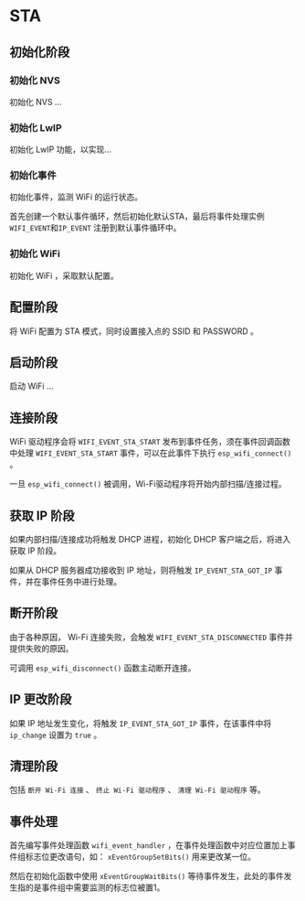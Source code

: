 # STA #

## 初始化阶段 ##

### 初始化 NVS ###

初始化 NVS ...

### 初始化 LwIP ###

初始化 LwIP 功能，以实现...

### 初始化事件 ###

初始化事件，监测 WiFi 的运行状态。

首先创建一个默认事件循环，然后初始化默认STA，最后将事件处理实例 `WIFI_EVENT`和`IP_EVENT` 注册到默认事件循环中。

### 初始化 WiFi ###

初始化 WiFi ，采取默认配置。

## 配置阶段 ##

将 WiFi 配置为 STA 模式，同时设置接入点的 SSID 和 PASSWORD 。

## 启动阶段 ##

启动 WiFi ...

## 连接阶段 ##

WiFi 驱动程序会将 `WIFI_EVENT_STA_START` 发布到事件任务，须在事件回调函数中处理 `WIFI_EVENT_STA_START` 事件，可以在此事件下执行 `esp_wifi_connect()` 。

一旦 `esp_wifi_connect()` 被调用，Wi-Fi驱动程序将开始内部扫描/连接过程。

## 获取 IP 阶段 ##

如果内部扫描/连接成功将触发 DHCP 进程，初始化 DHCP 客户端之后，将进入获取 IP 阶段。

如果从 DHCP 服务器成功接收到 IP 地址，则将触发 `IP_EVENT_STA_GOT_IP` 事件，并在事件任务中进行处理。

## 断开阶段 ##

由于各种原因， Wi-Fi 连接失败，会触发 `WIFI_EVENT_STA_DISCONNECTED` 事件并提供失败的原因。

可调用 `esp_wifi_disconnect()` 函数主动断开连接。

## IP 更改阶段 ##

如果 IP 地址发生变化，将触发 `IP_EVENT_STA_GOT_IP` 事件，在该事件中将 `ip_change` 设置为 `true` 。

## 清理阶段 ##

包括 `断开 Wi-Fi 连接` 、 `终止 Wi-Fi 驱动程序` 、 `清理 Wi-Fi 驱动程序` 等。

## 事件处理 ##

首先编写事件处理函数 `wifi_event_handler` ，在事件处理函数中对应位置加上事件组标志位更改语句，如： `xEventGroupSetBits()` 用来更改某一位。

然后在初始化函数中使用 `xEventGroupWaitBits()` 等待事件发生，此处的事件发生指的是事件组中需要监测的标志位被置1。
